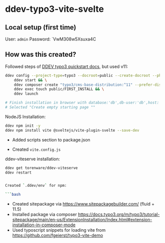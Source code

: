 # ddev-typo3-vite-svelte

## Local setup (first time)

User: `admin`
Password: `VwM308w5Xsuxa4C

## How was this created?

Followed steps of [DDEV typo3 quickstart docs](https://ddev.readthedocs.io/en/latest/users/quickstart/#typo3), but used v11:

```bash
ddev config --project-type=typo3 --docroot=public --create-docroot --php-version 8.1 && \
	ddev start && \
	ddev composer create "typo3/cms-base-distribution:^11" --prefer-dist && \
	ddev exec touch public/FIRST_INSTALL && \
	ddev launch

# Finish installation in browser with database:'db',db-user:'db',host:'db'
# Selected "Create empty starting page ""
```

NodeJS Installation:

```bash
ddev npm init -y
ddev npm install vite @sveltejs/vite-plugin-svelte --save-dev
```

- Added scripts section to package.json

- Created `vite.config.js`

ddev-viteserve installation:

```bash
ddev get torenware/ddev-viteserve
ddev restart


Created `.ddev/env` for npm:

```bash


```

- Created sitepackage via https://www.sitepackagebuilder.com/ (fluid + 11.5)
- Installed package via composer https://docs.typo3.org/m/typo3/tutorial-sitepackage/main/en-us/ExtensionInstallation/Index.html#extension-installation-in-composer-mode
- Used typoscript snippets for loading vite from https://github.com/fgeierst/typo3-vite-demo